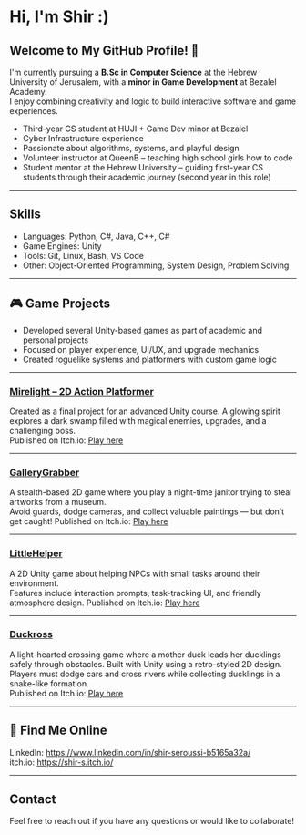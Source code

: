 # Hi, I'm Shir :)
## Welcome to My GitHub Profile! 👋

I'm currently pursuing a **B.Sc in Computer Science** at the Hebrew University of Jerusalem, with a **minor in Game Development** at Bezalel Academy.  
I enjoy combining creativity and logic to build interactive software and game experiences.

- Third-year CS student at HUJI + Game Dev minor at Bezalel  
- Cyber Infrastructure experience       
- Passionate about algorithms, systems, and playful design  
- Volunteer instructor at QueenB – teaching high school girls how to code       
- Student mentor at the Hebrew University – guiding first-year CS students through their academic journey (second year in this role)


---

## Skills 
- Languages: Python, C#, Java, C++, C#  
- Game Engines: Unity  
- Tools: Git, Linux, Bash, VS Code  
- Other: Object-Oriented Programming, System Design, Problem Solving  

---

## 🎮 Game Projects 

- Developed several Unity-based games as part of academic and personal projects  
- Focused on player experience, UI/UX, and upgrade mechanics  
- Created roguelike systems and platformers with custom game logic  

---

###  [Mirelight – 2D Action Platformer](https://github.com/shir-s/Mirelight)  
Created as a final project for an advanced Unity course. A glowing spirit explores a dark swamp filled with magical enemies, upgrades, and a challenging boss.  
Published on Itch.io: [Play here](https://shir-s.itch.io/mirelight)

---
###  [GalleryGrabber](https://github.com/shir-s/GalleryGrabber)  
A stealth-based 2D game where you play a night-time janitor trying to steal artworks from a museum.  
Avoid guards, dodge cameras, and collect valuable paintings — but don’t get caught!
Published on Itch.io: [Play here](https://ksenia-spirina.itch.io/museum-game)

---

###  [LittleHelper](https://github.com/shir-s/LittleHelper)  
A 2D Unity game about helping NPCs with small tasks around their environment.  
Features include interaction prompts, task-tracking UI, and friendly atmosphere design.
Published on Itch.io: [Play here](https://danaeck.itch.io/the-little-helper)

---

###  [Duckross](https://github.com/shir-s/Duckross)  
A light-hearted crossing game where a mother duck leads her ducklings safely through obstacles. Built with Unity using a retro-styled 2D design.  
Players must dodge cars and cross rivers while collecting ducklings in a snake-like formation.  
Published on Itch.io: [Play here](https://shir-s.itch.io/duckross)

---


## 🔗 Find Me Online
LinkedIn: https://www.linkedin.com/in/shir-seroussi-b5165a32a/       
itch.io: https://shir-s.itch.io/

---

## Contact
Feel free to reach out if you have any questions or would like to collaborate!

<!--
**shir-s/shir-s** is a ✨ _special_ ✨ repository because its `README.md` (this file) appears on your GitHub profile.

Here are some ideas to get you started:

- 🔭 I’m currently working on ...
- 🌱 I’m currently learning ...
- 👯 I’m looking to collaborate on ...
- 🤔 I’m looking for help with ...
- 💬 Ask me about ...
- 📫 How to reach me: ...
- 😄 Pronouns: ...
- ⚡ Fun fact: ...
-->
